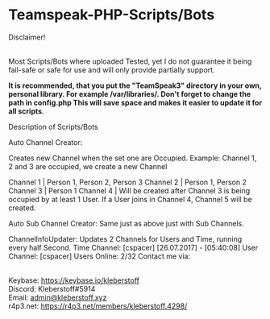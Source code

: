 <h1>Teamspeak-PHP-Scripts/Bots</h1>
<p size="16">
Disclaimer! <br><br>

Most Scripts/Bots where uploaded Tested, yet I do not guarantee it being fail-safe or safe for use and will only provide partially support.

<b>It is recommended, that you put the "TeamSpeak3" directory in your own, personal library.
For example /var/libraries/. Don't forget to change the path in config.php
This will save space and makes it easier to update it for all scripts.</b>

Description of Scripts/Bots

Auto Channel Creator:

Creates new Channel when the set one are Occupied.
Example:
Channel 1, 2 and 3 are occupied, we create a new Channel

Channel 1 | Person 1, Person 2, Person 3
Channel 2 | Person 1, Person 2
Channel 3 | Person 1
Channel 4 | Will be created after Channel 3 is being occupied by at least 1 User.
If a User joins in Channel 4, Channel 5 will be created.

Auto Sub Channel Creator:
Same just as above just with Sub Channels.

ChannelInfoUpdater:
Updates 2 Channels for Users and Time, running every half Second.
Time Channel: [cspacer] [26.07.2017] - [05:40:08]
User Channel: [cspacer] Users Online: 2/32
Contact me via:
<br><br>

Keybase: https://keybase.io/kleberstoff<br>
Discord: Kleberstoff#5914<br>
Email: admin@kleberstoff.xyz<br>
r4p3.net: https://r4p3.net/members/kleberstoff.4298/<br>
</p>
  

